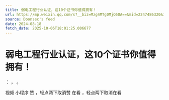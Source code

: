 ```yaml
---
title: 弱电工程行业认证，这10个证书你值得拥有！
url: https://mp.weixin.qq.com/s?__biz=Mzg4MTg0MjQ5OA==&mid=2247486320&idx=2&sn=023ee39bc909509eb26e00de2de4755f
source: Doonsec's feed
date: 2024-08-18
fetch_date: 2025-10-06T18:01:25.006677
---
```


# 弱电工程行业认证，这10个证书你值得拥有！

：
，
。

视频
小程序
赞
，轻点两下取消赞
在看
，轻点两下取消在看